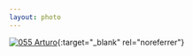 ```yaml
---
layout: photo
---
```


[![055 Arturo](https://c1.staticflickr.com/1/710/20529267078_ece448a90a_c.jpg)](https://www.flickr.com/photos/131440297@N08/20529267078/){:target="_blank" rel="noreferrer"}
